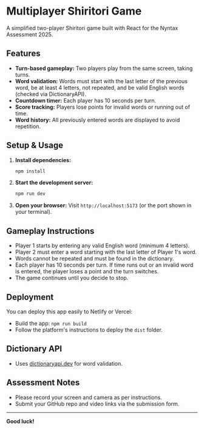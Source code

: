 
# Multiplayer Shiritori Game

A simplified two-player Shiritori game built with React for the Nyntax Assessment 2025.

## Features
- **Turn-based gameplay:** Two players play from the same screen, taking turns.
- **Word validation:** Words must start with the last letter of the previous word, be at least 4 letters, not repeated, and be valid English words (checked via DictionaryAPI).
- **Countdown timer:** Each player has 10 seconds per turn.
- **Score tracking:** Players lose points for invalid words or running out of time.
- **Word history:** All previously entered words are displayed to avoid repetition.

## Setup & Usage
1. **Install dependencies:**
	```bash
	npm install
	```
2. **Start the development server:**
	```bash
	npm run dev
	```
3. **Open your browser:**
	Visit `http://localhost:5173` (or the port shown in your terminal).

## Gameplay Instructions
- Player 1 starts by entering any valid English word (minimum 4 letters).
- Player 2 must enter a word starting with the last letter of Player 1's word.
- Words cannot be repeated and must be found in the dictionary.
- Each player has 10 seconds per turn. If time runs out or an invalid word is entered, the player loses a point and the turn switches.
- The game continues until you decide to stop.

## Deployment
You can deploy this app easily to Netlify or Vercel:
- Build the app: `npm run build`
- Follow the platform's instructions to deploy the `dist` folder.

## Dictionary API
- Uses [dictionaryapi.dev](https://dictionaryapi.dev/) for word validation.

## Assessment Notes
- Please record your screen and camera as per instructions.
- Submit your GitHub repo and video links via the submission form.

---

**Good luck!**
